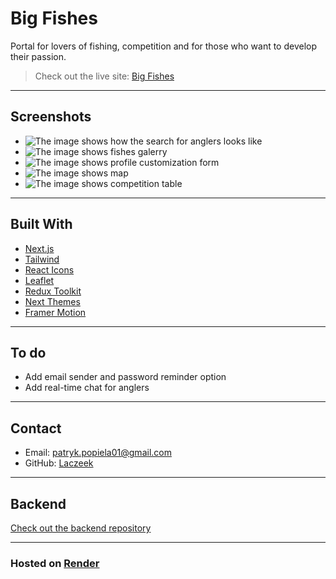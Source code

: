# Big Fishes 
Portal for lovers of fishing, competition and for those who want to develop their passion.
> Check out the live site: [Big Fishes](https://bigfishes.org)
---

## Screenshots
- ![The image shows how the search for anglers looks like](https://ibb.co/3Tf9h40)
- ![The image shows fishes galerry](https://ibb.co/4sWRLsF)
- ![The image shows profile customization form](https://ibb.co/2c5SqH8)
- ![The image shows map](https://ibb.co/NmJZ6h7)
- ![The image shows competition table](https://ibb.co/xHpx1DK)

---

## Built With
- [Next.js](https://nextjs.org/)
- [Tailwind](https://tailwindcss.com/)
- [React Icons](https://react-icons.github.io/react-icons/)
- [Leaflet](https://leafletjs.com/)
- [Redux Toolkit](https://redux-toolkit.js.org/)
- [Next Themes](https://github.com/pacocoursey/next-themes)
- [Framer Motion](https://motion.dev/)

---

## To do
- Add email sender and password reminder option
- Add real-time chat for anglers

---

## Contact
- Email: [patryk.popiela01@gmail.com](mailto:patryk.popiela01@gmail.com)
- GitHub: [Laczeek](https://github.com/Laczeek)

---

## Backend
[Check out the backend repository](https://github.com/Laczeek/BigFish_BACKEND)

--- 

### Hosted on [Render](https://render.com/)